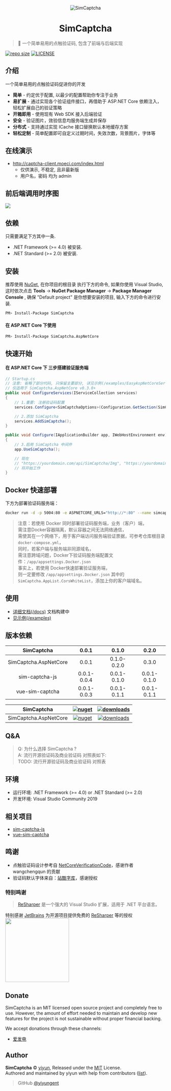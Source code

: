 <p align="center">
<img src="docs/.vuepress/public/images/logo.png" alt="SimCaptcha">
</p>
<h1 align="center">SimCaptcha</h1>

> :cake: 一个简单易用的点触验证码, 包含了前端与后端实现

[![repo size](https://img.shields.io/github/repo-size/yiyungent/SimCaptcha.svg?style=flat)]()
[![LICENSE](https://img.shields.io/github/license/yiyungent/SimCaptcha.svg?style=flat)](https://github.com/yiyungent/SimCaptcha/blob/master/LICENSE)

<!-- [English](README_en.md) -->

## 介绍

一个简单易用的点触验证码促进你的开发

- **简单** - 约定优于配置, 以最少的配置帮助你专注于业务
- **易扩展** - 通过实现各个验证组件接口，再借助于 ASP.NET Core 依赖注入，轻松扩展自己的验证策略
- **开箱即用** - 使用现有 Web SDK 接入后端验证
- **安全** - 验证图片，效验信息均服务端生成并保存
- **分布式** - 支持通过实现 ICache 接口替换默认本地缓存方案
- **轻松定制** - 简单配置即可自定义过期时间，失效次数，背景图片，字体等

## 在线演示

- http://captcha-client.moeci.com/index.html
  - 仅供演示, 不稳定, 且非最新版
  - 用户名，密码 均为 admin

## 前后端调用时序图

<img src="docs/.vuepress/public/images/time.png">

## 依赖

只需要满足下方其中一条.

- .NET Framework (>= 4.0) 被安装.
- .NET Standard (>= 2.0) 被安装.

## 安装

推荐使用 [NuGet](https://www.nuget.org/packages/SimCaptcha), 在你项目的根目录 执行下方的命令, 如果你使用 Visual Studio, 这时依次点击 **Tools** -> **NuGet Package Manager** -> **Package Manager Console** , 确保 "Default project" 是你想要安装的项目, 输入下方的命令进行安装.

```bash
PM> Install-Package SimCaptcha
```

#### 在 ASP.NET Core 下使用

```bash
PM> Install-Package SimCaptcha.AspNetCore
```

## 快速开始

#### 在 ASP.NET Core 下 三步搭建验证服务端

```csharp
// Startup.cs 
// 注意: 省略了部分代码, 只保留主要部分, 详见示例(/examples/EasyAspNetCoreService)
// 仅适用于 SimCaptcha.AspNetCore v0.3.0+
public void ConfigureServices(IServiceCollection services)
{
    // 1.重要: 注册验证码配置
    services.Configure<SimCaptchaOptions>(Configuration.GetSection(SimCaptchaOptions.SimCaptcha));

    // 2.添加 SimCaptcha
    services.AddSimCaptcha();
}

public void Configure(IApplicationBuilder app, IWebHostEnvironment env)
{
    // 3.启用 SimCaptcha 中间件
    app.UseSimCaptcha();

    // 现在
    // "https://yourdomain.com/api/SimCaptcha/Img", "https://yourdomain.com/api/SimCaptcha/Check", "https://yourdomain.com/api/SimCaptcha/TicketVerify"
    // 将开始工作
}
```

## Docker 快速部署

下方为部署验证码服务端：

```bash
docker run -d -p 5004:80 -e ASPNETCORE_URLS="http://*:80" --name simcaptcha-container yiyungent/simcaptcha
```

> 注意：若使用 Docker 同时部署验证码服务端，业务（客户）端，  
> 需注意Docker容器隔离，默认容器之间无法网络通信，  
> 需使其在一个网络下，用于客户端访问服务端验证票据，可参考仓库根目录 `docker-compose.yml`，  
> 同时，若客户端与服务端非同源域名，  
> 需注意跨域问题，Docker下验证码服务端配置文件：`/app/appsettings.Docker.json`  
> 事实上，若使用 Docker快速部署验证服务端，  
> 则一定要修改 `/app/appsettings.Docker.json` 其中的 `SimCaptcha.AppList.CorsWhiteList`，添加上你的客户端域名。

## 使用

- [详细文档(/docs)](https://moeci.com/SimCaptcha "在线文档") 文档构建中
- [见示例(/examples)](https://github.com/yiyungent/SimCaptcha/tree/master/examples)

## 版本依赖

|      SimCaptcha       |    0.0.1    |    0.1.0    |    0.2.0    |
| :-------------------: | :---------: | :---------: | :---------: |
| SimCaptcha.AspNetCore |    0.0.1    | 0.1.0-0.2.0 |    0.3.0    |
|    sim-captcha-js     | 0.0.1-0.0.4 | 0.0.1-0.1.0 | 0.0.1-0.1.0 |
|    vue-sim-captcha    | 0.0.1-0.0.3 | 0.0.1-0.1.1 | 0.0.1-0.1.1 |


|      SimCaptcha       | [![nuget](https://img.shields.io/nuget/v/SimCaptcha.svg?style=flat)](https://www.nuget.org/packages/SimCaptcha/) | [![downloads](https://img.shields.io/nuget/dt/SimCaptcha.svg?style=flat)](https://www.nuget.org/packages/SimCaptcha/) |
| :-------------------: | :----------------------------------------------------------: | :----------------------------------------------------------: |
| SimCaptcha.AspNetCore | [![nuget](https://img.shields.io/nuget/v/SimCaptcha.AspNetCore.svg?style=flat)](https://www.nuget.org/packages/SimCaptcha.AspNetCore/) | [![downloads](https://img.shields.io/nuget/dt/SimCaptcha.AspNetCore.svg?style=flat)](https://www.nuget.org/packages/SimCaptcha.AspNetCore/) |

## Q&A

> Q:   为什么选择 SimCaptcha ?      
> A:  流行开源验证码及商业验证码 对照表如下:               
> TODO: 流行开源验证码及商业验证码 对照表

## 环境

- 运行环境: .NET Framework (>= 4.0) or .NET Standard (>= 2.0)
- 开发环境: Visual Studio Community 2019

## 相关项目

- [sim-captcha-js](https://github.com/yiyungent/sim-captcha-js)
- [vue-sim-captcha](https://github.com/yiyungent/vue-sim-captcha)

## 鸣谢

- 点触验证码设计参考自 <a href="https://github.com/wangchengqun/NetCoreVerificationCode" target="_blank">NetCoreVerificationCode</a>，感谢作者 wangchengqun 的贡献
- 验证码默认字体来自：[站酷字库](https://www.zcool.com.cn/special/zcoolfonts/)，感谢授权


### 特别鸣谢

> [ReSharper](https://www.jetbrains.com/resharper/?from=SimCaptcha) 是一个强大的 Visual Studio 扩展，适用于 .NET 平台语言。

特别感谢 [JetBrains](https://www.jetbrains.com/?from=SimCaptcha) 为开源项目提供免费的 [ReSharper](https://www.jetbrains.com/resharper/?from=SimCaptcha) 等的授权  
[<img src="docs/docs/.vuepress/public/images/jetbrains-variant-3.png" width="200"/>](https://www.jetbrains.com/?from=SimCaptcha)


## Donate

SimCaptcha is an MIT licensed open source project and completely free to use. However, the amount of effort needed to maintain and develop new features for the project is not sustainable without proper financial backing.

We accept donations through these channels:

- <a href="https://afdian.net/@yiyun" target="_blank">爱发电</a>

## Author

**SimCaptcha** © [yiyun](https://github.com/yiyungent), Released under the [MIT](./LICENSE) License.<br>
Authored and maintained by yiyun with help from contributors ([list](https://github.com/yiyungent/SimCaptcha/contributors)).

> GitHub [@yiyungent](https://github.com/yiyungent)
